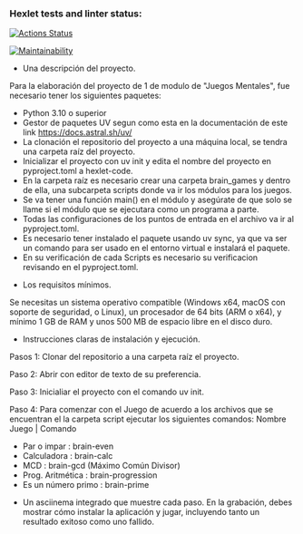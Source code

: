 ### Hexlet tests and linter status:
[![Actions Status](https://github.com/ByronDakFox/python-project-140/actions/workflows/hexlet-check.yml/badge.svg)](https://github.com/ByronDakFox/python-project-140/actions)

[![Maintainability](https://qlty.sh/gh/ByronDakFox/projects/python-project-140/maintainability.svg)](https://qlty.sh/gh/ByronDakFox/projects/python-project-140)

* Una descripción del proyecto.

Para la elaboración del proyecto de 1 de modulo de "Juegos Mentales", fue necesario tener los siguientes paquetes:
- Python 3.10 o superior 
- Gestor de paquetes UV segun como esta en la documentación de este link https://docs.astral.sh/uv/
- La clonación el repositorio del proyecto a una máquina local, se tendra una carpeta raíz del proyecto.
- Inicializar el proyecto con uv init y edita el nombre del proyecto en pyproject.toml a hexlet-code.
- En la carpeta raíz es necesario crear una carpeta brain_games y dentro de ella, una subcarpeta scripts donde va ir los módulos para los juegos.
- Se va tener una función main() en el módulo y asegúrate de que solo se llame si el módulo que se ejecutara como un programa a parte.
- Todas las configuraciones de los puntos de entrada en el archivo va ir al pyproject.toml.
- Es necesario tener instalado el paquete usando uv sync, ya que va ser un comando para ser usado en el  entorno virtual e instalará el paquete.
- En su verificación de cada Scripts es necesario su verificacion revisando en el pyproject.toml.

* Los requisitos mínimos.

Se necesitas un sistema operativo compatible (Windows x64, macOS con soporte de seguridad, o Linux), un procesador de 64 bits (ARM o x64), y mínimo 1 GB de RAM y unos 500 MB de espacio libre en el disco duro.

* Instrucciones claras de instalación y ejecución.

Pasos 1:
Clonar del repositorio a una carpeta raíz el proyecto.

Paso 2:
Abrir con editor de texto de su preferencia.

Paso 3:
Inicialiar el proyecto con el comando uv init.

Paso 4:
Para comenzar con el Juego de acuerdo a los archivos que se encuentran el la carpeta script ejecutar los siguientes comandos:
  Nombre Juego | Comando
- Par o impar  : brain-even
- Calculadora  : brain-calc
- MCD          : brain-gcd  (Máximo Común Divisor)
- Prog. Aritmética : brain-progression
- Es un número primo : brain-prime

* Un asciinema integrado que muestre cada paso. En la grabación, debes mostrar cómo instalar la aplicación y jugar, incluyendo tanto un resultado exitoso como uno fallido.

